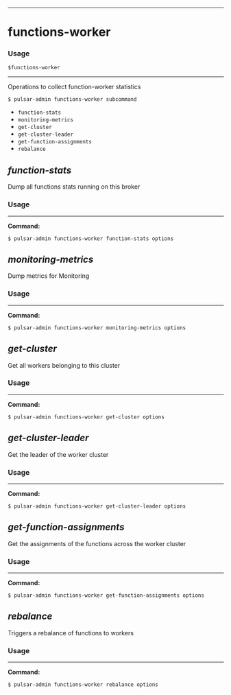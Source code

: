 ------------

# functions-worker

### Usage

`$functions-worker`

------------

Operations to collect function-worker statistics


```bdocs-tab:example_shell
$ pulsar-admin functions-worker subcommand
```

* `function-stats`
* `monitoring-metrics`
* `get-cluster`
* `get-cluster-leader`
* `get-function-assignments`
* `rebalance`


## <em>function-stats</em>

Dump all functions stats running on this broker

### Usage

------------

**Command:**

```bdocs-tab:example_shell
$ pulsar-admin functions-worker function-stats options
```



## <em>monitoring-metrics</em>

Dump metrics for Monitoring

### Usage

------------

**Command:**

```bdocs-tab:example_shell
$ pulsar-admin functions-worker monitoring-metrics options
```



## <em>get-cluster</em>

Get all workers belonging to this cluster

### Usage

------------

**Command:**

```bdocs-tab:example_shell
$ pulsar-admin functions-worker get-cluster options
```



## <em>get-cluster-leader</em>

Get the leader of the worker cluster

### Usage

------------

**Command:**

```bdocs-tab:example_shell
$ pulsar-admin functions-worker get-cluster-leader options
```



## <em>get-function-assignments</em>

Get the assignments of the functions across the worker cluster

### Usage

------------

**Command:**

```bdocs-tab:example_shell
$ pulsar-admin functions-worker get-function-assignments options
```



## <em>rebalance</em>

Triggers a rebalance of functions to workers

### Usage

------------

**Command:**

```bdocs-tab:example_shell
$ pulsar-admin functions-worker rebalance options
```


